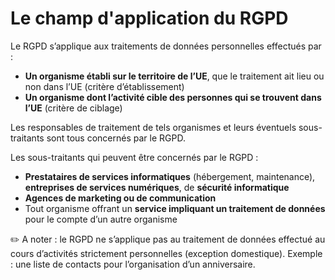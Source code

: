 # Le champ d'application du RGPD

Le RGPD s’applique aux traitements de données personnelles effectués par :

- **Un organisme établi sur le territoire de l’UE**, que le traitement ait lieu ou non dans l’UE (critère d’établissement)
- **Un organisme dont l’activité cible des personnes qui se trouvent dans l’UE** (critère de ciblage)

Les responsables de traitement de tels organismes et leurs éventuels sous-traitants sont tous concernés par le RGPD.

Les sous-traitants qui peuvent être concernés par le RGPD :

- **Prestataires de services informatiques** (hébergement, maintenance), **entreprises de services numériques**, de **sécurité informatique**
- **Agences de marketing ou de communication**
- Tout organisme offrant un **service impliquant un traitement de données** pour le compte d’un autre organisme

✏️ A noter : le RGPD ne s’applique pas au traitement de données effectué au cours d’activités strictement personnelles (exception domestique). Exemple : une liste de contacts pour l’organisation d’un anniversaire.

